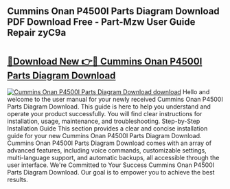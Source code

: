 ## Cummins Onan P4500I Parts Diagram Download PDF Download Free - Part-Mzw User Guide Repair zyC9a

# <h2><a href="http://dfsvr4a.blite.top/?on=Cummins+Onan+P4500I+Parts+Diagram+Download">🔗Download New 👉🔴 Cummins Onan P4500I Parts Diagram Download</a></h2>

[![Cummins Onan P4500I Parts Diagram Download download](https://i.imgur.com/lujVjoI.png)](http://dfsvr4a.blite.top/?on=Cummins+Onan+P4500I+Parts+Diagram+Download)
Hello and welcome to the user manual for your newly received Cummins Onan P4500I Parts Diagram Download. This guide is here to help you understand and operate your product successfully. You will find clear instructions for installation, usage, maintenance, and troubleshooting. Step-by-Step Installation Guide This section provides a clear and concise installation guide for your new Cummins Onan P4500I Parts Diagram Download. Cummins Onan P4500I Parts Diagram Download comes with an array of advanced features, including voice commands, customizable settings, multi-language support, and automatic backups, all accessible through the user interface. We're Committed to Your Success Cummins Onan P4500I Parts Diagram Download. Our goal is to empower you to achieve the best results.
